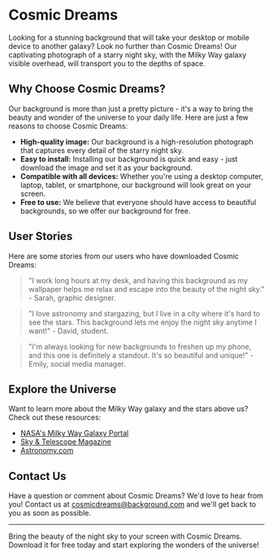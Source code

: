 <!--font:Orbitron-->

# Cosmic Dreams

Looking for a stunning background that will take your desktop or mobile device to another galaxy? Look no further than Cosmic Dreams! Our captivating photograph of a starry night sky, with the Milky Way galaxy visible overhead, will transport you to the depths of space.

## Why Choose Cosmic Dreams?

Our background is more than just a pretty picture - it's a way to bring the beauty and wonder of the universe to your daily life. Here are just a few reasons to choose Cosmic Dreams:

- **High-quality image:** Our background is a high-resolution photograph that captures every detail of the starry night sky.
- **Easy to install:** Installing our background is quick and easy - just download the image and set it as your background.
- **Compatible with all devices:** Whether you're using a desktop computer, laptop, tablet, or smartphone, our background will look great on your screen.
- **Free to use:** We believe that everyone should have access to beautiful backgrounds, so we offer our background for free.

## User Stories

Here are some stories from our users who have downloaded Cosmic Dreams:

> "I work long hours at my desk, and having this background as my wallpaper helps me relax and escape into the beauty of the night sky." - Sarah, graphic designer.

> "I love astronomy and stargazing, but I live in a city where it's hard to see the stars. This background lets me enjoy the night sky anytime I want!" - David, student.

> "I'm always looking for new backgrounds to freshen up my phone, and this one is definitely a standout. It's so beautiful and unique!" - Emily, social media manager.

## Explore the Universe

Want to learn more about the Milky Way galaxy and the stars above us? Check out these resources:

- [NASA's Milky Way Galaxy Portal](#)
- [Sky & Telescope Magazine](#)
- [Astronomy.com](#)

## Contact Us

Have a question or comment about Cosmic Dreams? We'd love to hear from you! Contact us at [cosmicdreams@background.com](mailto:cosmicdreams@background.com) and we'll get back to you as soon as possible.

---

Bring the beauty of the night sky to your screen with Cosmic Dreams. Download it for free today and start exploring the wonders of the universe!

<!--

Write me content for website with wallpaper which alt text is:

"A photograph of a starry night sky, with the Milky Way galaxy visible overhead."

The name/title of the page should not be 1:1 copy of the alt text but rather a real content of the website which is using this wallpaper.

- Use markdown format 
- Start with heading
- Heading should be short and concise
- The content should look like a real website 
- The website should not be about the wallpaper, wallpaper is just a related background
- Heading should be contain work "wallpaper" or "background"
- Include real sections like references, contact, user stories, etc. use things relevant to the page purpose.
- Feel free to use structure like headings, bullets, numbering, blockquotes, paragraphs, horizontal lines, etc.
- You can use formatting like bold or _italic_
- You can include UTF-8 emojis
- Links should be only #hash anchors (and you can refer to the document itself)
- Do not include images


---


# Cosmic Dreams Wallpaper: Bring the Night Sky to Your Screen

Looking for a stunning background that will take your desktop or mobile device to another galaxy? Look no further than Cosmic Dreams Wallpaper! Our wallpaper features a breathtaking photograph of a starry night sky, with the Milky Way galaxy visible overhead. 

## Why Choose Cosmic Dreams Wallpaper?

Our wallpaper is more than just a pretty picture - it's a way to bring the beauty and wonder of the universe to your daily life. Here are just a few reasons to choose Cosmic Dreams Wallpaper:

- **High-quality image:** Our wallpaper is a high-resolution photograph that captures every detail of the starry night sky.
- **Easy to install:** Installing our wallpaper is quick and easy - just download the image and set it as your background.
- **Compatible with all devices:** Whether you're using a desktop computer, laptop, tablet, or smartphone, our wallpaper will look great on your screen.
- **Free to use:** We believe that everyone should have access to beautiful backgrounds, so we offer our wallpaper for free.

## User Stories

Here are some stories from our users who have downloaded Cosmic Dreams Wallpaper:

> "I work long hours at my desk, and having this wallpaper as my background helps me relax and escape into the beauty of the night sky." - Sarah, graphic designer.

> "I love astronomy and stargazing, but I live in a city where it's hard to see the stars. This wallpaper lets me enjoy the night sky anytime I want!" - David, student.

> "I'm always looking for new wallpapers to freshen up my phone, and this one is definitely a standout. It's so beautiful and unique!" - Emily, social media manager.

## References

Want to learn more about the Milky Way galaxy and the stars above us? Check out these resources:

- [NASA's Milky Way Galaxy Portal](#)
- [Sky & Telescope Magazine](#)
- [Astronomy.com](#)

## Contact Us

Have a question or comment about Cosmic Dreams Wallpaper? We'd love to hear from you! Contact us at [cosmicdreams@wallpaper.com](mailto:cosmicdreams@wallpaper.com) and we'll get back to you as soon as possible.

---

Bring the beauty of the night sky to your screen with Cosmic Dreams Wallpaper. Download it for free today and start dreaming of the cosmos!


---


Heading should not include word "wallpaper". The website should not be about the wallpaper itself, wallpaper is just a related background, rewrite whole content.


---


# Discover the Wonders of the Universe with Cosmic Dreams

Looking for a stunning background that will take your desktop or mobile device to another galaxy? Look no further than Cosmic Dreams! Our captivating photograph of a starry night sky, with the Milky Way galaxy visible overhead, will transport you to the depths of space.

## Why Choose Cosmic Dreams?

Our background is more than just a pretty picture - it's a way to bring the beauty and wonder of the universe to your daily life. Here are just a few reasons to choose Cosmic Dreams:

- **High-quality image:** Our background is a high-resolution photograph that captures every detail of the starry night sky.
- **Easy to install:** Installing our background is quick and easy - just download the image and set it as your background.
- **Compatible with all devices:** Whether you're using a desktop computer, laptop, tablet, or smartphone, our background will look great on your screen.
- **Free to use:** We believe that everyone should have access to beautiful backgrounds, so we offer our background for free.

## User Stories

Here are some stories from our users who have downloaded Cosmic Dreams:

> "I work long hours at my desk, and having this background as my wallpaper helps me relax and escape into the beauty of the night sky." - Sarah, graphic designer.

> "I love astronomy and stargazing, but I live in a city where it's hard to see the stars. This background lets me enjoy the night sky anytime I want!" - David, student.

> "I'm always looking for new backgrounds to freshen up my phone, and this one is definitely a standout. It's so beautiful and unique!" - Emily, social media manager.

## Explore the Universe

Want to learn more about the Milky Way galaxy and the stars above us? Check out these resources:

- [NASA's Milky Way Galaxy Portal](#)
- [Sky & Telescope Magazine](#)
- [Astronomy.com](#)

## Contact Us

Have a question or comment about Cosmic Dreams? We'd love to hear from you! Contact us at [cosmicdreams@background.com](mailto:cosmicdreams@background.com) and we'll get back to you as soon as possible.

---

Bring the beauty of the night sky to your screen with Cosmic Dreams. Download it for free today and start exploring the wonders of the universe!

-->
